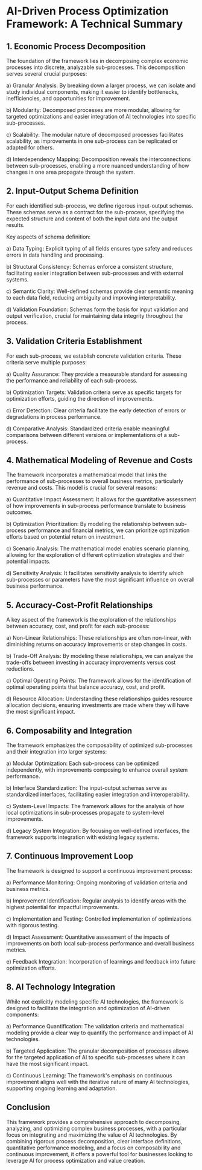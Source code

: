 # AI-Driven Process Optimization Framework: A Technical Summary

## 1. Economic Process Decomposition

The foundation of the framework lies in decomposing complex economic processes into discrete, analyzable sub-processes. This decomposition serves several crucial purposes:

a) Granular Analysis: By breaking down a larger process, we can isolate and study individual components, making it easier to identify bottlenecks, inefficiencies, and opportunities for improvement.

b) Modularity: Decomposed processes are more modular, allowing for targeted optimizations and easier integration of AI technologies into specific sub-processes.

c) Scalability: The modular nature of decomposed processes facilitates scalability, as improvements in one sub-process can be replicated or adapted for others.

d) Interdependency Mapping: Decomposition reveals the interconnections between sub-processes, enabling a more nuanced understanding of how changes in one area propagate through the system.

## 2. Input-Output Schema Definition

For each identified sub-process, we define rigorous input-output schemas. These schemas serve as a contract for the sub-process, specifying the expected structure and content of both the input data and the output results.

Key aspects of schema definition:

a) Data Typing: Explicit typing of all fields ensures type safety and reduces errors in data handling and processing.

b) Structural Consistency: Schemas enforce a consistent structure, facilitating easier integration between sub-processes and with external systems.

c) Semantic Clarity: Well-defined schemas provide clear semantic meaning to each data field, reducing ambiguity and improving interpretability.

d) Validation Foundation: Schemas form the basis for input validation and output verification, crucial for maintaining data integrity throughout the process.

## 3. Validation Criteria Establishment

For each sub-process, we establish concrete validation criteria. These criteria serve multiple purposes:

a) Quality Assurance: They provide a measurable standard for assessing the performance and reliability of each sub-process.

b) Optimization Targets: Validation criteria serve as specific targets for optimization efforts, guiding the direction of improvements.

c) Error Detection: Clear criteria facilitate the early detection of errors or degradations in process performance.

d) Comparative Analysis: Standardized criteria enable meaningful comparisons between different versions or implementations of a sub-process.

## 4. Mathematical Modeling of Revenue and Costs

The framework incorporates a mathematical model that links the performance of sub-processes to overall business metrics, particularly revenue and costs. This model is crucial for several reasons:

a) Quantitative Impact Assessment: It allows for the quantitative assessment of how improvements in sub-process performance translate to business outcomes.

b) Optimization Prioritization: By modeling the relationship between sub-process performance and financial metrics, we can prioritize optimization efforts based on potential return on investment.

c) Scenario Analysis: The mathematical model enables scenario planning, allowing for the exploration of different optimization strategies and their potential impacts.

d) Sensitivity Analysis: It facilitates sensitivity analysis to identify which sub-processes or parameters have the most significant influence on overall business performance.

## 5. Accuracy-Cost-Profit Relationships

A key aspect of the framework is the exploration of the relationships between accuracy, cost, and profit for each sub-process:

a) Non-Linear Relationships: These relationships are often non-linear, with diminishing returns on accuracy improvements or step changes in costs.

b) Trade-Off Analysis: By modeling these relationships, we can analyze the trade-offs between investing in accuracy improvements versus cost reductions.

c) Optimal Operating Points: The framework allows for the identification of optimal operating points that balance accuracy, cost, and profit.

d) Resource Allocation: Understanding these relationships guides resource allocation decisions, ensuring investments are made where they will have the most significant impact.

## 6. Composability and Integration

The framework emphasizes the composability of optimized sub-processes and their integration into larger systems:

a) Modular Optimization: Each sub-process can be optimized independently, with improvements composing to enhance overall system performance.

b) Interface Standardization: The input-output schemas serve as standardized interfaces, facilitating easier integration and interoperability.

c) System-Level Impacts: The framework allows for the analysis of how local optimizations in sub-processes propagate to system-level improvements.

d) Legacy System Integration: By focusing on well-defined interfaces, the framework supports integration with existing legacy systems.

## 7. Continuous Improvement Loop

The framework is designed to support a continuous improvement process:

a) Performance Monitoring: Ongoing monitoring of validation criteria and business metrics.

b) Improvement Identification: Regular analysis to identify areas with the highest potential for impactful improvements.

c) Implementation and Testing: Controlled implementation of optimizations with rigorous testing.

d) Impact Assessment: Quantitative assessment of the impacts of improvements on both local sub-process performance and overall business metrics.

e) Feedback Integration: Incorporation of learnings and feedback into future optimization efforts.

## 8. AI Technology Integration

While not explicitly modeling specific AI technologies, the framework is designed to facilitate the integration and optimization of AI-driven components:

a) Performance Quantification: The validation criteria and mathematical modeling provide a clear way to quantify the performance and impact of AI technologies.

b) Targeted Application: The granular decomposition of processes allows for the targeted application of AI to specific sub-processes where it can have the most significant impact.

c) Continuous Learning: The framework's emphasis on continuous improvement aligns well with the iterative nature of many AI technologies, supporting ongoing learning and adaptation.

## Conclusion

This framework provides a comprehensive approach to decomposing, analyzing, and optimizing complex business processes, with a particular focus on integrating and maximizing the value of AI technologies. By combining rigorous process decomposition, clear interface definitions, quantitative performance modeling, and a focus on composability and continuous improvement, it offers a powerful tool for businesses looking to leverage AI for process optimization and value creation.
